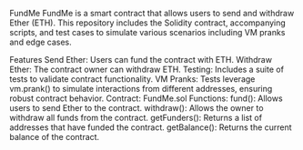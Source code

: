 FundMe
FundMe is a smart contract that allows users to send and withdraw Ether (ETH). This repository includes the Solidity contract, accompanying scripts, and test cases to simulate various scenarios including VM pranks and edge cases.

Features
Send Ether: Users can fund the contract with ETH.
Withdraw Ether: The contract owner can withdraw ETH.
Testing: Includes a suite of tests to validate contract functionality.
VM Pranks: Tests leverage vm.prank() to simulate interactions from different addresses, ensuring robust contract behavior.
Contract: FundMe.sol
Functions:
fund(): Allows users to send Ether to the contract.
withdraw(): Allows the owner to withdraw all funds from the contract.
getFunders(): Returns a list of addresses that have funded the contract.
getBalance(): Returns the current balance of the contract.
